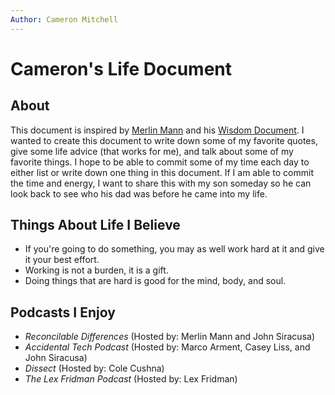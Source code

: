 ```yaml
---
Author: Cameron Mitchell
---
```


<!-- Date of First Entry: 10/16/2023  --> 

# Cameron's Life Document


## **About**

This document is inspired by [Merlin Mann](https://hotdogsladies.omg.lol/) and his [Wisdom Document](https://github.com/merlinmann/wisdom/blob/master/wisdom.md). I wanted to create this document to write down some of my favorite quotes, give some life advice (that works for me), and talk about some of my favorite things. I hope to be able to commit some of my time each day to either list or write down one thing in this document. If I am able to commit the time and energy, I want to share this with my son someday so he can look back to see who his dad was before he came into my life. 

## Things About Life I Believe
- If you're going to do something, you may as well work hard at it and give it your best effort.
- Working is not a burden, it is a gift. 
- Doing things that are hard is good for the mind, body, and soul. 

## Podcasts I Enjoy
- *Reconcilable Differences* (Hosted by: Merlin Mann and John Siracusa)
- *Accidental Tech Podcast* (Hosted by: Marco Arment, Casey Liss, and John Siracusa)
- *Dissect* (Hosted by: Cole Cushna)
- *The Lex Fridman Podcast* (Hosted by: Lex Fridman)